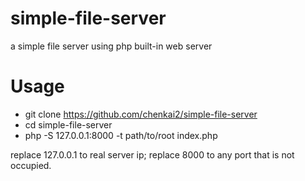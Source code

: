 # simple-file-server
a simple file server using php built-in web server

# Usage
* git clone https://github.com/chenkai2/simple-file-server
* cd simple-file-server
* php -S 127.0.0.1:8000 -t path/to/root index.php

replace 127.0.0.1 to real server ip; replace 8000 to any port that is not occupied.
